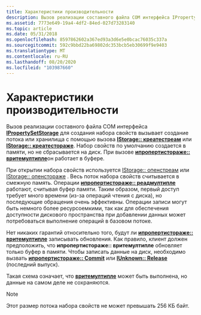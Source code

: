 ```yaml
---
title: Характеристики производительности
description: Вызов реализации составного файла COM интерфейса IPropertySetStorage для создания набора свойств вызывает создание потока или хранилища с помощью вызова IStorage Креатестреам или IStorage Креатестораже.
ms.assetid: 7773e649-19a4-4df2-84ed-027d73283140
ms.topic: article
ms.date: 05/31/2018
ms.openlocfilehash: 8597862602a367ed93a3d6e5e0bcac76035c337a
ms.sourcegitcommit: 592c9bbd22ba69802dc353bcb5eb30699f9e9403
ms.translationtype: MT
ms.contentlocale: ru-RU
ms.lasthandoff: 08/20/2020
ms.locfileid: "103987660"
---
```

# <a name="performance-characteristics"></a>Характеристики производительности

Вызов реализации составного файла COM интерфейса [**IPropertySetStorage**](/windows/desktop/api/Propidl/nn-propidl-ipropertysetstorage) для создания набора свойств вызывает создание потока или хранилища с помощью вызова [**IStorage:: креатестреам**](/windows/desktop/api/Objidl/nf-objidl-istorage-createstream) или [**IStorage:: креатестораже**](/windows/desktop/api/Objidl/nf-objidl-istorage-createstorage). Набор свойств по умолчанию создается в памяти, но не сбрасывается на диск. При вызове [**ипропертистораже:: вритемултипле**](/windows/desktop/api/Propidl/nf-propidl-ipropertystorage-writemultiple)он работает в буфере.

При открытии набора свойств используется [IStorage:: опенстреам](/windows/desktop/api/Objidl/nf-objidl-istorage-openstream) или [IStorage:: опенстораже](/windows/desktop/api/Objidl/nf-objidl-istorage-openstorage) . Весь поток набора свойств считывается в смежную память. Операции [**ипропертистораже:: реадмултипле**](/windows/desktop/api/Propidl/nf-propidl-ipropertystorage-readmultiple) работают, считывая буфер памяти. Таким образом, первый доступ требует много времени (из-за операций чтения с диска), но последующие обращения очень эффективны. Операции записи могут быть немного более ресурсоемкими, так как для обеспечения доступности дискового пространства при добавлении данных может потребоваться выполнение операций в базовом потоке.

Нет никаких гарантий относительно того, будут ли [**ипропертистораже:: вритемултипле**](/windows/desktop/api/Propidl/nf-propidl-ipropertystorage-writemultiple) записывать обновления. Как правило, клиент должен предположить, что **ипропертистораже:: вритемултипле** обновляет только буфер в памяти. Чтобы записать данные на диск, необходимо вызвать [**ипропертистораже:: Commit**](/windows/desktop/api/Propidl/nf-propidl-ipropertystorage-commit) или [**IUnknown:: Release**](/windows/win32/api/unknwn/nf-unknwn-iunknown-release) (последний выпуск).

Такая схема означает, что [**вритемултипле**](/windows/desktop/api/Propidl/nf-propidl-ipropertystorage-writemultiple) может быть выполнена, но данные на самом деле не сохраняются.

> [!Note]  
> Этот размер потока набора свойств не может превышать 256 КБ байт.

 

 

 